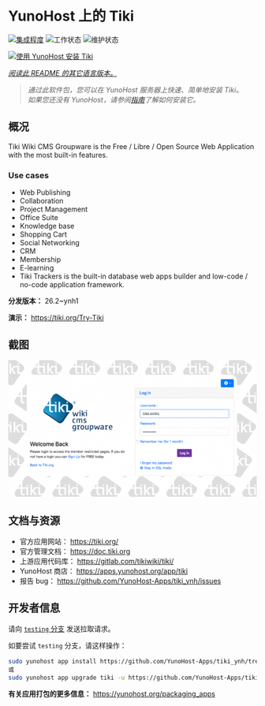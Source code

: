 <!--
注意：此 README 由 <https://github.com/YunoHost/apps/tree/master/tools/readme_generator> 自动生成
请勿手动编辑。
-->

# YunoHost 上的 Tiki

[![集成程度](https://dash.yunohost.org/integration/tiki.svg)](https://dash.yunohost.org/appci/app/tiki) ![工作状态](https://ci-apps.yunohost.org/ci/badges/tiki.status.svg) ![维护状态](https://ci-apps.yunohost.org/ci/badges/tiki.maintain.svg)

[![使用 YunoHost 安装 Tiki](https://install-app.yunohost.org/install-with-yunohost.svg)](https://install-app.yunohost.org/?app=tiki)

*[阅读此 README 的其它语言版本。](./ALL_README.md)*

> *通过此软件包，您可以在 YunoHost 服务器上快速、简单地安装 Tiki。*  
> *如果您还没有 YunoHost，请参阅[指南](https://yunohost.org/install)了解如何安装它。*

## 概况

Tiki Wiki CMS Groupware is the Free / Libre / Open Source Web Application with the most built-in features.

### Use cases
- Web Publishing
- Collaboration
- Project Management
- Office Suite
- Knowledge base
- Shopping Cart
- Social Networking
- CRM
- Membership
- E-learning
- Tiki Trackers is the built-in database web apps builder and low-code / no-code application framework.


**分发版本：** 26.2~ynh1

**演示：** <https://tiki.org/Try-Tiki>

## 截图

![Tiki 的截图](./doc/screenshots/Screenshot.png)

## 文档与资源

- 官方应用网站： <https://tiki.org/>
- 官方管理文档： <https://doc.tiki.org>
- 上游应用代码库： <https://gitlab.com/tikiwiki/tiki/>
- YunoHost 商店： <https://apps.yunohost.org/app/tiki>
- 报告 bug： <https://github.com/YunoHost-Apps/tiki_ynh/issues>

## 开发者信息

请向 [`testing` 分支](https://github.com/YunoHost-Apps/tiki_ynh/tree/testing) 发送拉取请求。

如要尝试 `testing` 分支，请这样操作：

```bash
sudo yunohost app install https://github.com/YunoHost-Apps/tiki_ynh/tree/testing --debug
或
sudo yunohost app upgrade tiki -u https://github.com/YunoHost-Apps/tiki_ynh/tree/testing --debug
```

**有关应用打包的更多信息：** <https://yunohost.org/packaging_apps>
